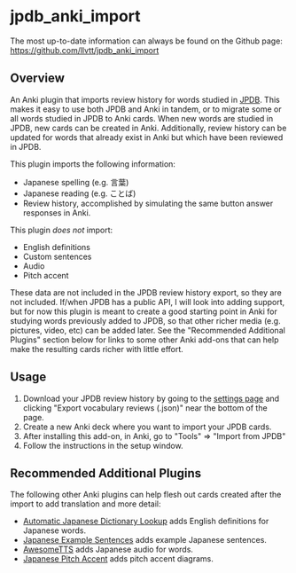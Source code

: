 # jpdb_anki_import

The most up-to-date information can always be found on the Github page:
https://github.com/llvtt/jpdb_anki_import

## Overview

An Anki plugin that imports review history for words studied in [JPDB](https://jpdb.io).
This makes it easy to use both JPDB and Anki in tandem, or to migrate some or all words
studied in JPDB to Anki cards. When new words are studied in JPDB, new cards can be created in Anki.
Additionally, review history can be updated for words that already exist in Anki but which
have been reviewed in JPDB.

This plugin imports the following information:

* Japanese spelling (e.g. 言葉)
* Japanese reading (e.g. ことば)
* Review history, accomplished by simulating the same button answer responses in Anki.

This plugin *does not* import:

* English definitions
* Custom sentences
* Audio
* Pitch accent

These data are not included in the JPDB review history export, so they are not included.
If/when JPDB has a public API, I will look into adding support, but for now this plugin
is meant to create a good starting point in Anki for studying words previously added to JPDB,
so that other richer media (e.g. pictures, video, etc) can be added later.
See the "Recommended Additional Plugins" section below for links to some other Anki add-ons that can help
make the resulting cards richer with little effort.

## Usage

1. Download your JPDB review history by going to the [settings page](https://jpdb.io/settings) and clicking
   "Export vocabulary reviews (.json)" near the bottom of the page.
2. Create a new Anki deck where you want to import your JPDB cards.
3. After installing this add-on, in Anki, go to "Tools" => "Import from JPDB"
4. Follow the instructions in the setup window.

## Recommended Additional Plugins

The following other Anki plugins can help flesh out cards created after the import to add translation and more detail:

* [Automatic Japanese Dictionary Lookup](https://ankiweb.net/shared/info/1015321168) adds English definitions for
  Japanese words.
* [Japanese Example Sentences](https://ankiweb.net/shared/info/2413435972) adds example Japanese sentences.
* [AwesomeTTS](https://ankiweb.net/shared/info/1436550454) adds Japanese audio for words.
* [Japanese Pitch Accent](https://ankiweb.net/shared/info/148002038) adds pitch accent diagrams.
